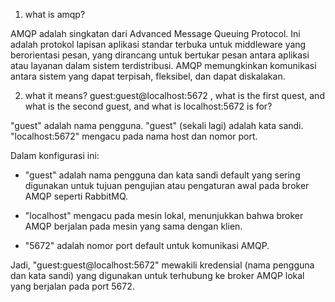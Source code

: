 1.  what is amqp?

AMQP adalah singkatan dari Advanced Message Queuing Protocol. Ini adalah protokol lapisan aplikasi standar terbuka untuk middleware yang berorientasi pesan, yang dirancang untuk bertukar pesan antara aplikasi atau layanan dalam sistem terdistribusi. AMQP memungkinkan komunikasi antara sistem yang dapat terpisah, fleksibel, dan dapat diskalakan.

2. what it means? guest:guest@localhost:5672 , what is the first quest, and what is the second guest, and what is localhost:5672 is for? 

"guest" adalah nama pengguna.
"guest" (sekali lagi) adalah kata sandi.
"localhost:5672" mengacu pada nama host dan nomor port.

Dalam konfigurasi ini:

- "guest" adalah nama pengguna dan kata sandi default yang sering digunakan untuk tujuan pengujian atau pengaturan awal pada broker AMQP seperti RabbitMQ.

- "localhost" mengacu pada mesin lokal, menunjukkan bahwa broker AMQP berjalan pada mesin yang sama dengan klien.

- "5672" adalah nomor port default untuk komunikasi AMQP.

Jadi, "guest:guest@localhost:5672" mewakili kredensial (nama pengguna dan kata sandi) yang digunakan untuk terhubung ke broker AMQP lokal yang berjalan pada port 5672.